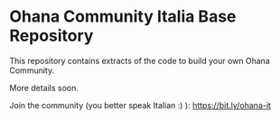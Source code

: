 # Ohana Community Italia Base Repository

This repository contains extracts of the code to build your own Ohana Community.

More details soon.

Join the community (you better speak Italian :) ): https://bit.ly/ohana-it